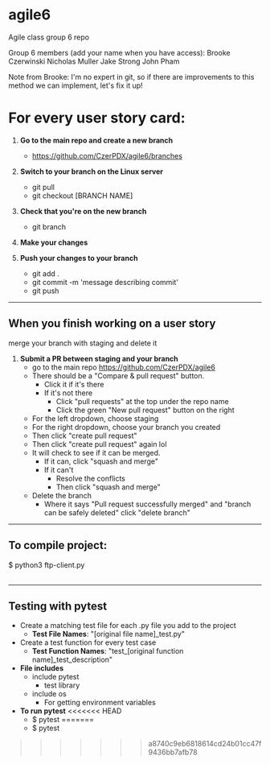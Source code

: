 # agile6
Agile class group 6 repo

Group 6 members (add your name when you have access):
Brooke Czerwinski
Nicholas Muller
Jake Strong
John Pham

Note from Brooke: I'm no expert in git, so if there are improvements to this method we can implement, let's fix it up!

# For every user story card:

1. **Go to the main repo and create a new branch**<br>
    - https://github.com/CzerPDX/agile6/branches

2. **Switch to your branch on the Linux server**
    - git pull
    - git checkout [BRANCH NAME]

3. **Check that you're on the new branch**
    - git branch

4. **Make your changes**

5. **Push your changes to your branch**
    - git add .
    - git commit -m 'message describing commit'
    - git push

<hr>

## When you finish working on a user story
merge your branch with staging and delete it

1. **Submit a PR between staging and your branch**
    - go to the main repo https://github.com/CzerPDX/agile6
    - There should be a "Compare & pull request" button. 
      - Click it if it's there
      - If it's not there
        - Click "pull requests" at the top under the repo name
        - Click the green "New pull request" button on the right
    - For the left dropdown, choose staging
    - For the right dropdown, choose your branch you created
    - Then click "create pull request"
    - Then click "create pull request" again lol
    - It will check to see if it can be merged.
      - If it can, click "squash and merge"
      - If it can't
        - Resolve the conflicts
        - Then click "squash and merge"
    - Delete the branch
      - Where it says "Pull request successfully merged" and "branch can be safely deleted" click "delete branch"
      

<hr>

## To compile project:
$ python3 ftp-client.py
<br><br>

<hr>

## Testing with pytest
- Create a matching test file for each .py file you add to the project
    - **Test File Names**: "[original file name]_test.py"
- Create a test function for every test case
    - **Test Function Names**: "test_[original function name]_test_description"
- **File includes**
    - include pytest
        - test library
    - include os
        - For getting environment variables
- **To run pytest**
<<<<<<< HEAD
    - $ pytest
=======
    - $ pytest
>>>>>>> a8740c9eb6818614cd24b01cc47f9436bb7afb78
